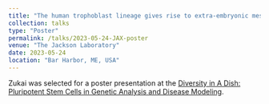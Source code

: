 ```yaml
---
title: "The human trophoblast lineage gives rise to extra-embryonic mesenchyme emphasizing early development as a rich source of evolutionary innovation"
collection: talks
type: "Poster"
permalink: /talks/2023-05-24-JAX-poster
venue: "The Jackson Laboratory"
date: 2023-05-24
location: "Bar Harbor, ME, USA"
---
```


Zukai was selected for a poster presentation at the [Diversity in A Dish: Pluripotent Stem Cells in Genetic Analysis and Disease Modeling](https://www.jax.org/education-and-learning/education-calendar/2023/05-May/diversity-in-a-dish).

